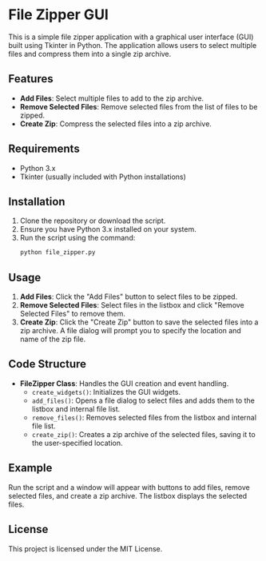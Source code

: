 # File Zipper GUI

This is a simple file zipper application with a graphical user interface (GUI) built using Tkinter in Python. The application allows users to select multiple files and compress them into a single zip archive.

## Features

- **Add Files**: Select multiple files to add to the zip archive.
- **Remove Selected Files**: Remove selected files from the list of files to be zipped.
- **Create Zip**: Compress the selected files into a zip archive.

## Requirements

- Python 3.x
- Tkinter (usually included with Python installations)

## Installation

1. Clone the repository or download the script.
2. Ensure you have Python 3.x installed on your system.
3. Run the script using the command:
    ```bash
    python file_zipper.py
    ```

## Usage

1. **Add Files**: Click the "Add Files" button to select files to be zipped.
2. **Remove Selected Files**: Select files in the listbox and click "Remove Selected Files" to remove them.
3. **Create Zip**: Click the "Create Zip" button to save the selected files into a zip archive. A file dialog will prompt you to specify the location and name of the zip file.

## Code Structure

- **FileZipper Class**: Handles the GUI creation and event handling.
  - `create_widgets()`: Initializes the GUI widgets.
  - `add_files()`: Opens a file dialog to select files and adds them to the listbox and internal file list.
  - `remove_files()`: Removes selected files from the listbox and internal file list.
  - `create_zip()`: Creates a zip archive of the selected files, saving it to the user-specified location.

## Example

Run the script and a window will appear with buttons to add files, remove selected files, and create a zip archive. The listbox displays the selected files.

## License

This project is licensed under the MIT License.

